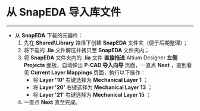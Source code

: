 # 从 SnapEDA 导入库文件



---


   * 从 **SnapEDA** 下载的元器件：
     1. 先在 **Shared\Library** 路径下创建 **SnapEDA** 文件夹（便于后期整理）；
     2. 将下载的 **.lia** 文件解压并拷贝至 **SnapEDA** 文件夹内；
     3. 将 **SnapEDA** 文件夹内的 **.lia** 文件 **直接拖进** Altium Designer **左侧** **Projects** 面板，自动弹出 **P-CAD 导入向导** 页面，一直点 **Next** ，直到看见 **Current Layer Mappings** 页面，执行以下操作：
        * 将 **Layer '10'** 右键选择为 **Mechanical Layer 1** ；
        * 将 **Layer '20'** 右键选择为 **Mechanical Layer 13** ；
        * 将 **Layer '21'** 右键选择为 **Mechanical Layer 15** ；
     4. 一直点 **Next** 直至完成。